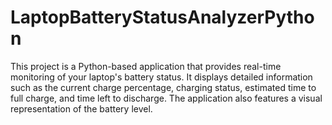 # LaptopBatteryStatusAnalyzerPython
This project is a Python-based application that provides real-time monitoring of your laptop's battery status. It displays detailed information such as the current charge percentage, charging status, estimated time to full charge, and time left to discharge. The application also features a visual representation of the battery level.
